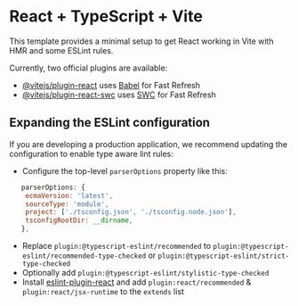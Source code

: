# React + TypeScript + Vite

This template provides a minimal setup to get React working in Vite with HMR and some ESLint rules.

Currently, two official plugins are available:

- [@vitejs/plugin-react](https://github.com/vitejs/vite-plugin-react/blob/main/packages/plugin-react/README.md) uses [Babel](https://babeljs.io/) for Fast Refresh
- [@vitejs/plugin-react-swc](https://github.com/vitejs/vite-plugin-react-swc) uses [SWC](https://swc.rs/) for Fast Refresh

## Expanding the ESLint configuration

If you are developing a production application, we recommend updating the configuration to enable type aware lint rules:

- Configure the top-level `parserOptions` property like this:

```js
   parserOptions: {
    ecmaVersion: 'latest',
    sourceType: 'module',
    project: ['./tsconfig.json', './tsconfig.node.json'],
    tsconfigRootDir: __dirname,
   },
```

- Replace `plugin:@typescript-eslint/recommended` to `plugin:@typescript-eslint/recommended-type-checked` or `plugin:@typescript-eslint/strict-type-checked`
- Optionally add `plugin:@typescript-eslint/stylistic-type-checked`
- Install [eslint-plugin-react](https://github.com/jsx-eslint/eslint-plugin-react) and add `plugin:react/recommended` & `plugin:react/jsx-runtime` to the `extends` list


<!-- key.tsx

import { initializeApp } from "firebase/app";
import { getFirestore, collection, getDocs } from "firebase/firestore";
import { onSnapshot, DocumentChange, Unsubscribe } from "firebase/firestore";


const firebaseConfig = {
credencailes
};

const app = initializeApp(firebaseConfig);
const db = getFirestore(app);

export interface Article {
  id: number;
  name: string;
  price: number;
  category: string;
  image: string;
  quantity: number;
}

// Función para obtener datos de Firestore y mantenerlos actualizados
export const getArticlesData = (updateCallback: (data: Article[]) => void): Unsubscribe => {
  // Obtener datos iniciales de Firestore
  const fetchDataFromFirestore = async () => {
    const querySnapshot = await getDocs(collection(db, "articles"));
    const articlesData: Article[] = [];

    querySnapshot.forEach((doc) => {
      const articleData = doc.data();
      if (articleData.category) {
        const articleId = articleData._id;
        const article: Article = {
          id: articleId,
          image: articleData.image,
          name: articleData.name,
          price: articleData.price,
          category: articleData.category,
          quantity: 0,
        };
        articlesData.push(article);
      }
    });

    // Combinar datos de Firestore con datos locales
    const localData = getLocalData() || [];
    const combinedData = mergeData(articlesData, localData);

    // Almacena los datos iniciales en localStorage
    storeDataInLocalStorage(combinedData);

    // Llama a la función de devolución de llamada para mostrar los datos
    updateCallback(combinedData);
  };

  fetchDataFromFirestore();

  // Escucha cambios en la colección "articles" en tiempo real
  const unsubscribe = onSnapshot(collection(db, "articles"), (querySnapshot) => {
    const articlesData: Article[] = [];
    querySnapshot.docChanges().forEach((change: DocumentChange) => {
      const articleData = change.doc.data();
      if (articleData.category) {
        const articleId = articleData._id;
        const article: Article = {
          id: articleId,
          image: articleData.image,
          name: articleData.name,
          price: articleData.price,
          category: articleData.category,
          quantity: 0,
        };
        articlesData.push(article);
      }
    });

    // Combinar datos de Firestore con datos locales
    const localData = getLocalData() || [];
    const combinedData = mergeData(articlesData, localData);

    // Almacena los datos actualizados en localStorage
    storeDataInLocalStorage(combinedData);

    // Llama a la función de devolución de llamada para actualizar la UI u otro uso
    updateCallback(combinedData);
  });

  return unsubscribe;
};

// Función para obtener datos desde el almacenamiento local
const getLocalData = (): Article[] | null => {
  const dataJSON = localStorage.getItem("articlesData");
  if (dataJSON) {
    try {
      return JSON.parse(dataJSON);
    } catch (error) {
      console.error("Error al analizar los datos locales:", error);
      return null;
    }
  }
  return null;
};

// Función para almacenar datos en el almacenamiento local
const storeDataInLocalStorage = (data: Article[]): void => {
  try {
    const dataJSON = JSON.stringify(data);
    localStorage.setItem("articlesData", dataJSON);
  } catch (error) {
    console.error("Error al almacenar datos en localStorage:", error);
  }
};

// Función para combinar datos de Firestore con datos locales
const mergeData = (firestoreData: Article[], localData: Article[]): Article[] => {
  const mergedData = [...localData];
  firestoreData.forEach((firestoreItem) => {
    const existingItemIndex = mergedData.findIndex((item) => item.id === firestoreItem.id);
    if (existingItemIndex === -1) {
      mergedData.push(firestoreItem);
    } else {
      // Si el artículo existe en ambas fuentes, actualiza la información
      mergedData[existingItemIndex] = firestoreItem;
    }
  });
  return mergedData;
}; -->

<!-- Store.tsx

import React, { useEffect, useState } from "react";
import { getArticlesData, Article } from "../components/Key";
import Navbar from "../components/Navbar";
import Amount from "../components/Amount";
import Carrito from "../components/Cart";
import Footer from '../components/Footer';
import ScrollButton from '../components/ScrollButton';
import { Modal, Table } from "react-bootstrap";

function Store() {
    const [articles, setArticles] = useState<Article[]>([]);
    const [categories, setCategories] = useState<string[]>([]);
    const [searchText, setSearchText] = useState<string>("");
    const [selectedCategories, setSelectedCategories] = useState<string[]>([]);
    const [showModal, setShowModal] = useState(false);
    const [selectedImage, setSelectedImage] = useState<string | null>(null);
    const [selectedProductName, setSelectedProductName] = useState<string | null>(
        null
    );
    const [currentPage, setCurrentPage] = useState(1);
    const [rowsPerPage, setRowsPerPage] = useState(25);
    const [cartItems, setCartItems] = useState<Article[]>(() => {
        const savedCartItems = localStorage.getItem("cartItems");

        return savedCartItems ? JSON.parse(savedCartItems) : [];
    });
    const [showCartModal, setShowCartModal] = useState(false);
    const [cartTotal, setCartTotal] = useState<number>(0);
    const [windowWidth, setWindowWidth] = useState(window.innerWidth);
    const [hayResultadosDeBusqueda, setHayResultadosDeBusqueda] = useState(true);

    const calculateCartTotal = () => {
        const total = cartItems.reduce((acc, item) => {
            return acc + (item.price * (item.quantity || 1));
        }, 0);
        return total;
    };

    async function fetchData() {
        try {
            await getArticlesData((data) => {
                const articleArray = data instanceof Array ? data : [];
                const uniqueCategories: string[] = Array.from(
                    new Set(articleArray.map((article: Article) => article.category || ""))
                );
                setCategories(uniqueCategories);
                setArticles(articleArray);
            });
        } catch (error) {
            console.error("Error fetching data:", error);
        }
    }
    
      useEffect(() => {
        fetchData();
      }, []);
      

    useEffect(() => {
        setCurrentPage(1);
    }, [selectedCategories, searchText]);

    useEffect(() => {
        localStorage.setItem("cartItems", JSON.stringify(cartItems));
        const total = calculateCartTotal();
        setCartTotal(total);
    }, [cartItems]);
    const handleResize = () => {
        setWindowWidth(window.innerWidth);
    };

    useEffect(() => {
        window.addEventListener("resize", handleResize);
        return () => {
            window.removeEventListener("resize", handleResize);
        };
    }, []);

    const handleSearchChange = (event: React.ChangeEvent<HTMLInputElement>) => {
        const newText = event.target.value;
        setSearchText(newText);
        const filteredArticles = articles.filter((article) =>
            article.name.toLowerCase().includes(newText.toLowerCase())
        );
        setHayResultadosDeBusqueda(filteredArticles.length > 0);
    };

    const handleCategoryToggle = (category: string) => {
        if (selectedCategories.includes(category)) {
            setSelectedCategories(selectedCategories.filter((c) => c !== category));
        } else {
            setSelectedCategories([...selectedCategories, category]);
        }
    };

    const filterArticlesByCategory = (article: Article) => {
        if (selectedCategories.length === 0 || !article.category) {
            return true;
        }
        return selectedCategories.includes(article.category);
    };

    const openModal = (imageSrc: string, productName: string) => {
        setSelectedImage(imageSrc);
        setSelectedProductName(productName);
        setShowModal(true);
    };

    const closeModal = () => {
        setSelectedImage(null);
        setSelectedProductName(null);
        setShowModal(false);
    };

    const indexOfLastRow = currentPage * rowsPerPage;
    const indexOfFirstRow = indexOfLastRow - rowsPerPage;

    const filteredArticles = articles
        .filter((article) =>
            article.name.toLowerCase().includes(searchText.toLowerCase())
        )
        .filter(filterArticlesByCategory);

    const currentRows = filteredArticles.slice(indexOfFirstRow, indexOfLastRow);

    const totalPages = Math.ceil(filteredArticles.length / rowsPerPage);

    const renderPageNumbers = (): (number | string)[] => {
        const pages: (number | string)[] = [];
        const maxPageButtons = 5;
        const numButtonsToShow = Math.min(totalPages, maxPageButtons);
    
        if (numButtonsToShow <= 2) {
            for (let page = 1; page <= totalPages; page++) {
                pages.push(page);
            }
        } else {
            if (currentPage > 1) {
                pages.push("<");
            }
    
            const start = Math.max(1, currentPage - Math.floor((numButtonsToShow - 1) / 2));
            const end = Math.min(totalPages, start + numButtonsToShow - 1);
    
            for (let page = start; page <= end; page++) {
                pages.push(page);
            }
    
            if (currentPage < totalPages) {
                pages.push(">");
            }
        }
    
        return pages;
    };
    

    const handlePageChange = (newPage: number | string) => {
        if (typeof newPage === "number") {
            setCurrentPage(newPage);
        } else if (newPage === "<" && currentPage > 1) {
            setCurrentPage(currentPage - 1);
        } else if (newPage === ">" && currentPage < totalPages) {
            setCurrentPage(currentPage + 1);
        }
    };

    const handleRowsPerPageChange = (newRowsPerPage: number) => {
        setRowsPerPage(newRowsPerPage);
    
        const newTotalPages = Math.ceil(filteredArticles.length / newRowsPerPage);
    
        if (currentPage > newTotalPages) {
            setCurrentPage(newTotalPages);
        } else {
            setCurrentPage(1);
        }
    };

    const handleEmptyCart = () => {
        setCartItems([]);
    };

    const renderContent = () => {
        if (windowWidth <= 990) {
            return (
                <div className="container">
                    <div className="row">
                        {articles.length > 0 ? (
                            currentRows.map((article) => (
                                <div key={article.id} className="col-12 col-sm-6 col-md-4 mb-5">
                                    <div className="card ">
                                        <img
                                            src={article.image}
                                            className="card-img-top"
                                            style={{
                                                height: "100%",
                                                objectFit: "cover",
                                            }}
                                            alt={article.name ?? "Nombre no disponible"}
                                            onClick={() => openModal(article.image, article.name)}
                                        />
                                        <div className="card-body"  style={{
                                                minHeight: "25vh",
                                            }}>
                                            <h5 className="card-title" style={{ fontFamily: 'Open Sans, sans-serif', fontWeight: 400, }}>
                                                {article.name}
                                            </h5>
                                            <p className="card-text" style={{ fontFamily: 'Open Sans, sans-serif', fontWeight: 400, fontStyle: 'italic' }}>
                                                <strong>Precio:</strong> ${article.price.toFixed(2)}
                                            </p>
                                        </div>
                                        <div className="card-footer">
                                            <Amount
                                                selectedProductId={article.id}
                                                cartItems={cartItems}
                                                setCartItems={setCartItems}
                                                articles={articles} 
                                            />
                                        </div>
                                    </div>
                                </div>
                            ))
                        ) : (
                            <div className="col-6 col-sm-6 col-md-4 mb-4">
                                <div className="card" aria-hidden="true">
                                    <img src="./src/assets/img/news/imgris.png" className="card-img-top" alt="imgris" />
                                    <div className="card-body">
                                        <h5 className="card-title placeholder-glow">
                                            <span className="placeholder col-6"></span>
                                        </h5>
                                        <p className="card-text placeholder-glow">
                                            <span className="placeholder col-6"></span>
                                            <span className="placeholder col-sm-6"></span>
                                            <span className="placeholder col-md-4"></span>
                                        </p>
                                        <a className="btn disabled placeholder col-6" aria-disabled="true"></a>
                                    </div>
                                </div>
                            </div>
                        )}
                    </div>
                </div>
            );

        } else {
            return (
                <div style={{ marginLeft: "3vw", marginRight: "3vw" }}>
                    <div className="table-responsive">
                        <Table striped hover className="tabla-pc table w-100">
                            <thead className="table-dark">
                                <tr style={{ fontFamily: 'Open Sans, sans-serif', fontWeight: 400 }}>
                                    <th className="align-middle text-center" scope="col">
                                        CODIGO
                                    </th>
                                    <th className="align-middle text-center" scope="col" style={{
                                        position: "relative",
                                        width: "100px",
                                        textAlign: "center",
                                    }}>
                                        IMAGEN
                                    </th>
                                    <th className="align-middle col-6" scope="col">
                                        PRODUCTO
                                    </th>
                                    <th className="align-middle col-2 text-center" scope="col">
                                        PRECIO
                                    </th>
                                    <th className="align-middle col-2 text-center" scope="col">
                                        CANTIDAD
                                    </th>
                                </tr>
                            </thead>
                            <tbody className="table-group-divider">
                                {articles.length > 0 ? (
                                    currentRows.map((article) => (
                                        <tr key={article.id} style={{ fontFamily: 'Open Sans, sans-serif', fontWeight: 400, fontStyle: 'italic' }}>
                                            <td className="align-middle text-center">{article.id}</td>
                                            <td className="align-middle text-center">
                                                <div
                                                    style={{
                                                        position: "relative",
                                                        width: "100px",
                                                        height: "100px",
                                                        textAlign: "center",
                                                    }}>
                                                    <img
                                                        src={article.image}
                                                        alt={article.name ?? "Nombre no disponible"}
                                                        className="img-fluid image-hover border rounded img-thumbnail"
                                                        style={{
                                                            width: "100px",
                                                            height: "100px",
                                                            objectFit: "cover",
                                                        }}
                                                        onClick={() => openModal(article.image, article.name)} />
                                                </div>
                                            </td>
                                            <td className="align-middle col-6">{article.name}</td>
                                            <td className="align-middle col-2 text-center">
                                                ${article.price.toFixed(2)}
                                            </td>
                                            <td className="align-middle col-2 text-end">
                                                <Amount
                                                    selectedProductId={article.id}
                                                    cartItems={cartItems}
                                                    setCartItems={setCartItems}
                                                    articles={articles} 
                                                />
                                            </td>
                                        </tr>
                                    ))
                                ) : (
                                    <tr>
                                        <td className="align-middle text-end placeholder-glow">
                                            <span className="placeholder col-6"></span>
                                        </td>
                                        <td className="align-middle col-2 text-center">
                                            <div
                                                style={{
                                                    position: "relative",
                                                    height: "100px",
                                                    textAlign: "center",
                                                }}>
                                                <img
                                                    src="./src/assets/img/news/imgris.png"
                                                    className="img-fluid image-hover border rounded"
                                                    style={{
                                                        width: "100px",
                                                        height: "100px",
                                                        objectFit: "cover",
                                                    }}
                                                    alt="imgris"
                                                />
                                            </div>
                                        </td>
                                        <td className="align-middle col-6">
                                            <h5 className="card-title placeholder-glow">
                                                <span className="placeholder col-6"></span>
                                            </h5>
                                            <p className="card-text placeholder-glow">
                                            </p>
                                        </td>
                                        <td className="align-middle col-2 text-center">
                                            <span className="placeholder col-6"></span>
                                        </td>
                                        <td className="align-middle col-2 text-end">
                                            <span className="placeholder col-6"></span>
                                        </td>
                                    </tr>
                                )}
                            </tbody>
                        </Table>
                    </div>

                    <nav>
                        <ul className="pagination pagination-sm justify-content-end">
                            {renderPageNumbers().map((page, index) => (
                                <li
                                    key={index}
                                    className={`page-item ${page === "Anterior" || page === "Siguiente"
                                        ? ""
                                        : currentPage === page
                                            ? "active"
                                            : ""
                                        }`}>
                                    <a
                                        className="page-link"
                                        href="#"
                                        onClick={() => handlePageChange(page)}
                                    >
                                        {page}
                                    </a>
                                </li>
                            ))}
                        </ul>
                    </nav>
                </div>
            );
        }
    };

    return (
        <>
            <Navbar />
            <main>
            <ScrollButton />
                <div className="check" style={{ fontFamily: 'Open Sans, sans-serif', fontWeight: 300, fontStyle: 'italic' }}>
                    <div className="d-flex align-items-center">
                        <div className="form-check form-switch d-flex flex-wrap">
                            {categories
                                .sort()
                                .map((category, index) => (
                                    <div key={category} className="d-flex align-items-center">
                                        <label
                                            className={`btn ${selectedCategories.includes(category) ? "btn-info active" : "btn-primary"
                                                } mx-1`}
                                            style={{ margin: "0.5vw 0.5vw 0.5vw 0.5vw", width: "110px" }}
                                        >
                                            <input
                                                id={`check-${index}`}
                                                type="checkbox"
                                                className="btn-check"
                                                value={category}
                                                checked={selectedCategories.includes(category)}
                                                onChange={() => handleCategoryToggle(category)}
                                            />
                                            {category}
                                        </label>
                                    </div>
                                ))}
                        </div>
                    </div>


                    <nav className="navbar" style={{ marginRight: "2vw" }}>
                        <div className="container-fluid">
                            <form className="ms-auto" role="search">
                                <div className="input-group">
                                    <input
                                        className="form-control"
                                        type="search"
                                        placeholder="Buscar tu producto"
                                        aria-label="Search"
                                        id="search-input"
                                        value={searchText}
                                        onChange={handleSearchChange}
                                        style={{ height: "7vh", minWidth: "22vw", fontFamily: 'Open Sans, sans-serif', fontWeight: 300, fontStyle: 'italic' }} />

                                    <button className="btn" type="submit">
                                        <img src="../src/assets/img/icon/lupa.png" style={{ width: '35px', height: 'auto' }} className="hover-effect"></img>
                                    </button>
                                </div>
                            </form>
                        </div>
                    </nav>
                </div>

                <div className="d-flex justify-content-end btn-lg" style={{ marginRight: "1vw", fontFamily: 'Open Sans, sans-serif', fontWeight: 300 }}>
                    <button
                        className="btn  m-2 border-0"
                        onClick={() => setShowCartModal(true)}
                        style={{ fontSize: '20px', fontWeight: 'bold' }}
                    >
                        {cartTotal > 0 && <span className="small">Total: ${cartTotal.toFixed(2)}</span>
                        } <img src="../src/assets/img/icon/carro.png" style={{ width: '55px', height: '46px' }} className="hover-effect"></img>
                        <span className="translate-middle badge rounded-pill bg-danger" style={{ fontFamily: 'Open Sans, sans-serif', fontWeight: 300 }}>
                            {cartItems.length}
                        </span>
                    </button>
                </div>

                <Carrito
                    cartItems={cartItems}
                    showModal={showCartModal}
                    closeModal={() => setShowCartModal(false)}
                    emptyCart={handleEmptyCart}
                    setCartItems={setCartItems}
                />

                <div
                    className="d-flex justify-content-between"
                    style={{ marginLeft: "3vw", marginRight: "3vw" }}>
                    <div className="d-flex  align-items-center mb-3">
                        <div className="d-flex">
                            <label htmlFor="rowsPerPageSelect"><img src="../src/assets/img/icon/fila.png" style={{ width: '35px', height: 'auto' }}></img></label>
                            <select
                                className="form-select form-select-sm"
                                id="rowsPerPageSelect"
                                name="rowsPerPage"
                                onChange={(e) =>
                                    handleRowsPerPageChange(parseInt(e.target.value))
                                }
                                value={rowsPerPage}
                            >
                                <option value="5">5</option>
                                <option value="25">25</option>
                                <option value="50">50</option>
                                <option value="100">100</option>
                                <option value="200">200</option>
                                <option value="400">400</option>
                            </select>
                        </div>
                    </div>
                    <nav className="d-flex flex-wrap align-content-end" style={{ fontFamily: 'Open Sans, sans-serif', fontWeight: 300 }}>
                        <ul className="pagination pagination-sm justify-content-end">
                            {renderPageNumbers().map((page, index) => (
                                <li
                                    key={index}
                                    className={`page-item ${page === "Anterior" || page === "Siguiente"
                                        ? ""
                                        : currentPage === page
                                            ? "active"
                                            : ""
                                        }`}>
                                    <a
                                        className="page-link"
                                        href="#"
                                        onClick={() => handlePageChange(page)}
                                    >
                                        {page}
                                    </a>
                                </li>
                            ))}
                        </ul>
                    </nav>
                </div>

                {renderContent()}

                {!hayResultadosDeBusqueda && (
                    <div className="container">
                        <div className="row">
                            <div className="col-12 text-center" id="no-results-message" style={{ fontFamily: 'Open Sans, sans-serif', fontWeight: 400, fontStyle: 'italic' }}>
                                No se encontraron resultados para la busqueda.
                            </div>
                        </div>
                    </div>
                )}

                <Modal show={showModal} onHide={closeModal} style={{ fontFamily: 'Open Sans, sans-serif', fontWeight: 400 }}>
                    <Modal.Header closeButton>
                        <Modal.Title>{selectedProductName}</Modal.Title>
                    </Modal.Header>
                    <Modal.Body>
                        {selectedImage && (
                            <img className="img-fluid image-hover border rounded img-thumbnail"
                                src={selectedImage}
                                alt={selectedProductName ?? "Nombre no disponible"}
                                style={{
                                    width: "100%",
                                    height: "auto",
                                }}
                            />
                        )}
                    </Modal.Body>
                </Modal>
            </main>
            <Footer />
        </>
    );
}

export default Store; -->

<!-- Para emailjs - editor de codigo 
<!DOCTYPE html>
<html>
<head>
<style>
    table {
        width: 100%;
        border-collapse: collapse;
    }

    th, td {
        border: 1px solid black;
        padding: 8px;
        text-align: center;
    }

    th {
        background-color: #f2f2f2;
    }

    .logo {
      margin-left: 12px
    }
    img {
      margin-top: 25px
    }
</style>
</head>
<body>
    <h1>Orden de Pedido</h1>
    <p><strong>Nombre y Apellido:</strong> {{firstName}} {{lastName}}</p>
    <p><strong>Dirección:</strong> {{address}}, {{city}}, {{province}}</p>
    <p><strong>Teléfono de contacto:</strong> {{phoneNumber}}</p>
    
    <h2>Pedido</h2>

    <table>
        <thead>
            <tr>
                <th>CÓDIGO</th>
                <th>PRODUCTO</th>
                <th>CANTIDAD</th>
                <th>PRECIO</th>
                <th>SUBTOTAL</th>
            </tr>
        </thead>
        <tbody>
            {{{tableData}}}
        </tbody>
        <tfoot>
            <tr>
                <td></td>
                <td></td>
                <td></td>
                <td></td>
                <td>
                    <strong>
                        Total: ${{total}}
                    </strong>
                </td>
            </tr>
        </tfoot>
    </table>
</body>

<div>
  <img src="https://firebasestorage.googleapis.com/v0/b/mundoaventura-723d7.appspot.com/o/logomundo.png?alt=media&token=12f71d53-61eb-464f-957e-53bd5241a5fe">
  <p class="logo">9 de Julio 1764, San Justo (SF)</p>
  <p class="logo">3498-404539</p>
</div>
</html> -->



<!-- 
import React, { useState } from "react";
import { Article } from "./Key";
import { Modal, Form, Button, Table } from "react-bootstrap";
import emailjs from 'emailjs-com';
import ReCAPTCHA from "react-google-recaptcha";

interface SendProps {
    cartItems: Article[];
    showModal: boolean;
    closeModal: () => void;
}

const Send: React.FC<SendProps> = ({ cartItems, showModal, closeModal }) => {
    const [formData, setFormData] = useState({
        firstName: "",
        lastName: "",
        address: "",
        city: "",
        province: "",
        phoneNumber: "",
        userEmail: "",
    });

    const [isEmailValid, setIsEmailValid] = useState(false);
    const [recaptchaValue, setRecaptchaValue] = useState("");

    const handleInputChange = (e: React.ChangeEvent<HTMLInputElement>) => {
        const { name, value } = e.target;

        if (name === "userEmail") {
            setIsEmailValid(validateEmail(value));
        }

        if (name === "phoneNumber") {
            if (!/^[0-9]{0,10}$/.test(value)) {
                alert('Por favor, ingrese un número de teléfono sin (0) sin(15)');
                return;
            }
        }

        setFormData((prevData) => ({
            ...prevData,
            [name]: value,
        }));
    };

    const handleRecaptchaChange = (value: string | null) => {
        setRecaptchaValue(value || "");
    };

    const clearCart = () => {
        localStorage.removeItem("cartItems");
        localStorage.removeItem("cantidadesArticulosCarrito");
    };


    const handleEmailSubmit = async () => {
        if (!validateEmail(formData.userEmail)) {
            alert('Por favor, ingrese un correo electrónico válido.');
            return;
        }

        if (!recaptchaValue) {
            alert('Por favor, complete la verificación ReCAPTCHA.');
            return;
        }

        try {
            const recaptchaResponse = await verifyRecaptchaToken(recaptchaValue);

            if (recaptchaResponse.success) {

                const tableData = cartItems.map((item) => `
                <tr>
                    <td>${item.id}</td>
                    <td>${item.name}</td>
                    <td>${item.quantity}</td>
                    <td>$${item.price.toFixed(2)}</td>
                    <td>$${(item.price * item.quantity).toFixed(2)}</td>
                </tr>
            `).join('');

                const total = cartItems.reduce((total, item) => total + item.price * item.quantity, 0).toFixed(2);

                const emailParams = {
                    userEmail: formData.userEmail,
                    firstName: formData.firstName,
                    lastName: formData.lastName,
                    address: formData.address,
                    city: formData.city,
                    province: formData.province,
                    phoneNumber: formData.phoneNumber,
                    tableData: tableData,
                    total: total
                };

               

                emailjs.send(serviceID, templateID, emailParams)
                    .then(() => {
                        alert('¡El pedido enviado por correo exitosamente!');
                        setTimeout(() => {
                            clearCart();
                            window.location.reload();
                        }, 300);
                    })
                    .catch((error) => {
                        alert('Hubo un error al enviar el pedido por correo: ' + error);
                    });
            } else {
                alert('Error en la verificación de ReCAPTCHA.');
            }
        } catch (error) {
            console.error('Error al verificar el token de ReCAPTCHA: ', error);
            alert('Hubo un error al verificar el token de ReCAPTCHA.');
        }
    };

    const verifyRecaptchaToken = async (token: string) => {
        const response = await fetch('', {
            method: 'POST',
            headers: {
                'Content-Type': 'application/json',
            },
            body: JSON.stringify({ token }),
        });
    
        return response.json();
    };
    

    function validateEmail(email: string) {
        const re = /^[^\s@]+@[^\s@]+\.[^\s@]+$/;
        return re.test(email);
    }

    return (
        <Modal show={showModal} onHide={closeModal} dialogClassName="modal-lg">
            <Modal.Header closeButton>
                <Modal.Title>Formulario de Compra</Modal.Title>
            </Modal.Header>

            <Form className="mx-3">
                <Form.Group className="row mt-3">
                    <div className="col-md-6">
                        <Form.Label htmlFor="firstName" style={{ fontFamily: 'Open Sans, sans-serif', fontWeight: 400 }}> <strong>Nombre</strong> </Form.Label>
                        <Form.Control
                            style={{ fontFamily: 'Open Sans, sans-serif', fontWeight: 400, fontStyle: 'italic' }}
                            type="text"
                            id="firstName"
                            name="firstName"
                            placeholder="Nombre Obligatorio"
                            value={formData.firstName}
                            onChange={handleInputChange}
                            autoComplete="given-name"
                            required
                        />
                    </div>
                    <div className="col-md-6">
                        <Form.Label htmlFor="lastName" style={{ fontFamily: 'Open Sans, sans-serif', fontWeight: 400 }}> <strong>Apellido</strong></Form.Label>
                        <Form.Control style={{ fontFamily: 'Open Sans, sans-serif', fontWeight: 400, fontStyle: 'italic' }}
                            type="text"
                            id="lastName"
                            name="lastName"
                            placeholder="Apellido Obligatorio"
                            value={formData.lastName}
                            onChange={handleInputChange}
                            autoComplete="family-name"
                            required />
                    </div>
                </Form.Group>

                <Form.Group className="row mt-2">
                    <div className="col-md-4">
                        <Form.Label htmlFor="address" style={{ fontFamily: 'Open Sans, sans-serif', fontWeight: 400 }}> <strong>Dirección</strong></Form.Label>
                        <Form.Control style={{ fontFamily: 'Open Sans, sans-serif', fontWeight: 400, fontStyle: 'italic' }}
                            type="text"
                            id="address"
                            name="address"
                            placeholder="Dirección Obligatorio"
                            value={formData.address}
                            onChange={handleInputChange}
                            autoComplete="address-line1"
                            required />
                    </div>
                    <div className="col-md-4">
                        <Form.Label htmlFor="city"> <strong>Ciudad</strong></Form.Label>
                        <Form.Control style={{ fontFamily: 'Open Sans, sans-serif', fontWeight: 400, fontStyle: 'italic' }}
                            type="text"
                            id="city"
                            name="city"
                            placeholder="Ciudad Obligatorio"
                            value={formData.city}
                            onChange={handleInputChange}
                            autoComplete="address-level2"
                            required />
                    </div>
                    <div className="col-md-4">
                        <Form.Label htmlFor="province" style={{ fontFamily: 'Open Sans, sans-serif', fontWeight: 400 }}> <strong>Provincia</strong></Form.Label>
                        <Form.Control style={{ fontFamily: 'Open Sans, sans-serif', fontWeight: 400, fontStyle: 'italic' }}
                            type="text"
                            id="province"
                            name="province"
                            value={formData.province}
                            placeholder="Provincia Obligatorio"
                            onChange={handleInputChange}
                            autoComplete="address-level1"
                            required />
                    </div>
                </Form.Group>

                <Form.Group className="row mt-2">
                    <div className="col-md-6">
                        <Form.Label htmlFor="phoneNumber" style={{ fontFamily: 'Open Sans, sans-serif', fontWeight: 400 }}> <strong>Teléfono de Contacto</strong></Form.Label>
                        <Form.Control style={{ fontFamily: 'Open Sans, sans-serif', fontWeight: 400, fontStyle: 'italic' }}
                            type="tel"
                            id="phoneNumber"
                            name="phoneNumber"
                            placeholder="Celular sin (0) sin (15)"
                            value={formData.phoneNumber}
                            onChange={handleInputChange}
                            autoComplete="tel"
                            required />
                    </div>

                    <div className="col-md-6">
                        <Form.Label htmlFor="userEmail" style={{ fontFamily: 'Open Sans, sans-serif', fontWeight: 400 }}> <strong>Correo Electrónico</strong> </Form.Label>
                        <Form.Control style={{ fontFamily: 'Open Sans, sans-serif', fontWeight: 400, fontStyle: 'italic' }}
                            type="email"
                            id="userEmail"
                            name="userEmail"
                            placeholder="Email Obligatorio ejemplo@gmail.com "
                            value={formData.userEmail}
                            onChange={handleInputChange}
                            autoComplete="email"
                            required
                        />
                    </div>
                </Form.Group>
            </Form>

            <Modal.Body>
                <div className="table-responsive">
                    <Table striped hover className="responsive-table my-4">
                        <thead>
                            <tr style={{ fontFamily: 'Open Sans, sans-serif', fontWeight: 400 }}>
                                <th className="text-center">Código</th>
                                <th>Producto</th>
                                <th className="text-center">Cantidad</th>
                                <th className="text-end">Precio</th>
                                <th className="text-end">Subtotal</th>
                            </tr>
                        </thead>
                        <tbody>
                            {cartItems.map((item) => (
                                <tr key={item.id} style={{ fontFamily: 'Open Sans, sans-serif', fontWeight: 400, fontStyle: 'italic' }}>
                                    <td className="text-center">{item.id}</td>
                                    <td>{item.name}</td>
                                    <td className="text-center">{item.quantity}</td>
                                    <td className="text-end">${item.price.toFixed(2)}</td>

                                    <td className="text-end">${(item.price * item.quantity).toFixed(2)}</td>

                                </tr>
                            ))}
                        </tbody>
                        <tfoot>
                            <tr style={{ fontFamily: 'Open Sans, sans-serif', fontWeight: 400 }}>
                                <td colSpan={4}></td>
                                <td>
                                    <strong>
                                        Total: $
                                        {cartItems
                                            .reduce((total, item) => total + item.price * item.quantity, 0)
                                            .toFixed(2)}
                                    </strong>
                                </td>
                            </tr>
                        </tfoot>
                    </Table>
                </div>
            </Modal.Body>

            <Modal.Footer>
                <div className="d-flex flex-column align-items-end">
                    <ReCAPTCHA
                        className="m-1"
                        sitekey=""
                        onChange={handleRecaptchaChange}
                    />

                    <Button
                        className="m-1"
                        style={{
                            fontFamily: 'Open Sans, sans-serif',
                            fontWeight: 400,
                            fontStyle: 'italic',
                        }}
                        variant="success"
                        onClick={handleEmailSubmit}
                        disabled={
                            !formData.firstName ||
                            !formData.lastName ||
                            !formData.address ||
                            !formData.city ||
                            !formData.province ||
                            !formData.phoneNumber ||
                            !formData.userEmail ||
                            !isEmailValid ||
                            !recaptchaValue
                        }
                    >
                        Enviar Pedido
                    </Button>
                </div>
            </Modal.Footer>

        </Modal>
    );
};

export default Send;
});
 -->